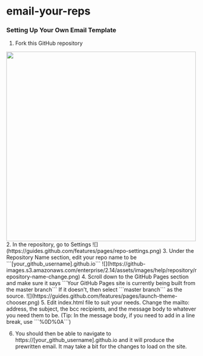 # email-your-reps

### Setting Up Your Own Email Template
1. Fork this GitHub repository 
<img src="https://github-images.s3.amazonaws.com/help/bootcamp/Bootcamp-Fork.png" width=500>
2. In the repository, go to Settings 
![](https://guides.github.com/features/pages/repo-settings.png)
3. Under the Repository Name section, edit your repo name to be ```[your_github_username].github.io```
![](https://github-images.s3.amazonaws.com/enterprise/2.14/assets/images/help/repository/repository-name-change.png)
4. Scroll down to the GitHub Pages section and make sure it says ```Your GitHub Pages site is currently being built from the master branch``` If it doesn't, then select ```master branch``` as the source.
![](https://guides.github.com/features/pages/launch-theme-chooser.png)
5. Edit index.html file to suit your needs. Change the mailto: address, the subject, the bcc recipients, and the message body to whatever you need them to be. (Tip: In the message body, if you need to add in a line break, use ```%0D%0A```)

6. You should then be able to navigate to https://[your_github_username].github.io and it will produce the prewritten email. It may take a bit for the changes to load on the site.
